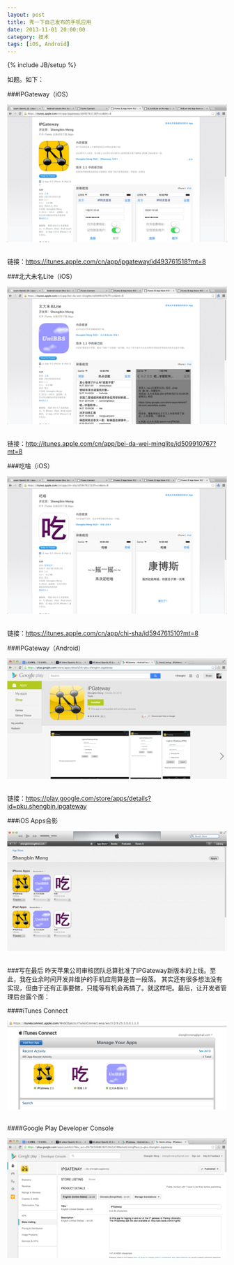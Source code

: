 ```yaml
---
layout: post
title: 秀一下自己发布的手机应用
date: 2013-11-01 20:00:00
category: 技术
tags: [iOS, Android]
---
```

{% include JB/setup %}

如题。如下：

<!--more-->
###IPGateway（iOS）

<a href="/images/2013-11-01-ipgateway.png" title="点击看大图" target="_blank">
<img src="/images/2013-11-01-ipgateway.png"/></a>
<br>
<br>

链接：<https://itunes.apple.com/cn/app/ipgateway/id493761518?mt=8>

###北大未名Lite（iOS）

<a href="/images/2013-11-01-unibbs.png" title="点击看大图" target="_blank">
<img src="/images/2013-11-01-unibbs.png"/></a>
<br>
<br>

链接：<http://itunes.apple.com/cn/app/bei-da-wei-minglite/id509910767?mt=8>

###吃啥（iOS）

<a href="/images/2013-11-01-chisha.png" title="点击看大图" target="_blank">
<img src="/images/2013-11-01-chisha.png"/></a>
<br>
<br>

链接：<https://itunes.apple.com/cn/app/chi-sha/id594761510?mt=8>

###IPGateway（Android）

<a href="/images/2013-11-01-ipgateway-android.png" title="点击看大图" target="_blank">
<img src="/images/2013-11-01-ipgateway-android.png"/></a>
<br>
<br>

链接：<https://play.google.com/store/apps/details?id=pku.shengbin.ipgateway>


###iOS Apps合影

<a href="/images/2013-11-01-apps-itunes.png" title="点击看大图" target="_blank">
<img src="/images/2013-11-01-apps-itunes.png"/></a>
<br>
<br>

###写在最后
昨天苹果公司审核团队总算批准了IPGateway新版本的上线。至此，我在业余时间开发并维护的手机应用算是告一段落。
其实还有很多想法没有实现，但由于还有正事要做，只能等有机会再搞了。就这样吧。最后，让开发者管理后台露个面：

####iTunes Connect

<a href="/images/2013-11-01-itunesconnect.png" title="点击看大图" target="_blank">
<img src="/images/2013-11-01-itunesconnect.png"/></a>
<br>
<br>

####Google Play Developer Console

<a href="/images/2013-11-01-ipgateway-console.png" title="点击看大图" target="_blank">
<img src="/images/2013-11-01-ipgateway-console.png"/></a>
<br>
<br>